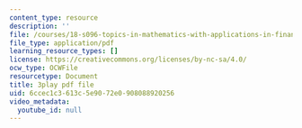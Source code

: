 ```yaml
---
content_type: resource
description: ''
file: /courses/18-s096-topics-in-mathematics-with-applications-in-finance-fall-2013/6ccec1c3613c5e9072e0908088920256_f9XFM8YLccg.pdf
file_type: application/pdf
learning_resource_types: []
license: https://creativecommons.org/licenses/by-nc-sa/4.0/
ocw_type: OCWFile
resourcetype: Document
title: 3play pdf file
uid: 6ccec1c3-613c-5e90-72e0-908088920256
video_metadata:
  youtube_id: null
---
```


